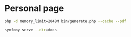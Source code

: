 # Personal page

```bash
php -d memory_limit=2048M bin/generate.php --cache --pdf
```

```bash
symfony serve --dir=docs
```

